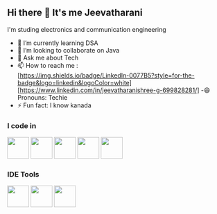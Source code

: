 ## Hi there 👋 It's me Jeevatharani

 I'm studing electronics and communication engineering
- 🌱 I’m currently learning DSA
- 👯 I’m looking to collaborate on Java 
- 💬 Ask me about Tech
- 📫 How to reach me :
  <br /> [https://img.shields.io/badge/LinkedIn-0077B5?style=for-the-badge&logo=linkedin&logoColor=white]  [https://www.linkedin.com/in/jeevatharanishree-g-699828281/]
-😄 Pronouns: Techie
- ⚡ Fun fact: I know kanada

### I code in
<img height="50" width="50" src="https://img.icons8.com/color/48/000000/c-programming.png" /> <img height="50" width="50" src="https://img.icons8.com/color/48/000000/c-plus-plus-logo.png" /> <img height="50" width="50" src="https://img.icons8.com/color/48/000000/java-coffee-cup-logo.png" /> <img height="50" width="50" src="https://img.icons8.com/color/48/000000/html-5.png" /> <img height="50" width="50" src="https://img.icons8.com/color/48/000000/css3.png" /> 

### IDE Tools
<img height="50" width="50" src="https://img.icons8.com/color/48/000000/visual-studio-code-2019.png"/> <img height="50" width="50" src="https://img.icons8.com/color/50/000000/git.png"/>  <img height="50" src="https://img.icons8.com/officel/480/null/java-eclipse.png"/>   

